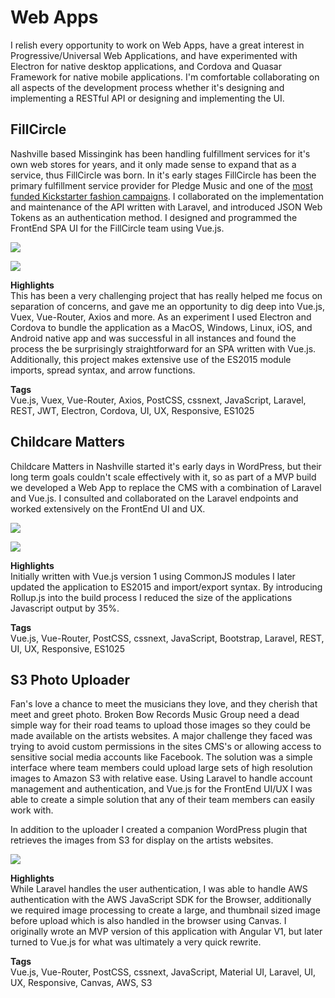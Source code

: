 # Web Apps

I relish every opportunity to work on Web Apps, have a great interest in Progressive/Universal Web Applications, and have experimented with Electron for native desktop applications, and Cordova and Quasar Framework for native mobile applications.  I'm comfortable collaborating on all aspects of the development process whether it's designing and implementing a RESTful API or designing and implementing the UI.

## FillCircle

Nashville based Missingink has been handling fulfillment services for it's own web stores for years, and it only made sense to expand that as a service, thus FillCircle was born.  In it's early stages FillCircle has been the primary fulfillment service provider for Pledge Music and one of the [most funded Kickstarter fashion campaigns](http://www.prnewswire.com/news-releases/zane-lampreys-adv3nture-hoodie-is-the-1-most-funded-kickstarter-fashion-project-ever-300339125.html).  I collaborated on the implementation and maintenance of the API written with Laravel, and introduced JSON Web Tokens as an authentication method.  I designed and programmed the FrontEnd SPA UI for the FillCircle team using Vue.js.

<div class="image-grid responsive">
    <p><img src="/assets/images/projects/fillcircle.jpg"/></p>
    <p><img src="/assets/images/projects/fillcircle-mobile.jpg"/></p>
</div>

__Highlights__  
This has been a very challenging project that has really helped me focus on separation of concerns, and gave me an opportunity to dig deep into Vue.js, Vuex, Vue-Router, Axios and more.  As an experiment I used Electron and Cordova to bundle the application as a MacOS, Windows, Linux, iOS, and Android native app and was successful in all instances and found the process the be surprisingly straightforward for an SPA written with Vue.js.  Additionally, this project makes extensive use of the ES2015 module imports, spread syntax, and arrow functions.

__Tags__  
Vue.js, Vuex, Vue-Router, Axios, PostCSS, cssnext, JavaScript, Laravel, REST, JWT, Electron, Cordova, UI, UX, Responsive, ES1025

## Childcare Matters

Childcare Matters in Nashville started it's early days in WordPress, but their long term goals couldn't scale effectively with it, so as part of a MVP build we developed a Web App to replace the CMS with a combination of Laravel and Vue.js.  I consulted and collaborated on the Laravel endpoints and worked extensively on the FrontEnd UI and UX.

<div class="image-grid responsive">
    <p><img src="/assets/images/projects/ccm.jpg"/></p>
    <p><img src="/assets/images/projects/ccm-mobile.jpg"/></p>
</div>

__Highlights__  
Initially written with Vue.js version 1 using CommonJS modules I later updated the application to ES2015 and import/export syntax.  By introducing Rollup.js into the build process I reduced the size of the applications Javascript output by 35%.

__Tags__  
Vue.js, Vue-Router, PostCSS, cssnext, JavaScript, Bootstrap, Laravel, REST, UI, UX, Responsive, ES1025

## S3 Photo Uploader

Fan's love a chance to meet the musicians they love, and they cherish that meet and greet photo.  Broken Bow Records Music Group need a dead simple way for their road teams to upload those images so they could be made available on the artists websites.  A major challenge they faced was trying to avoid custom permissions in the sites CMS's or allowing access to sensitive social media accounts like Facebook.  The solution was a simple interface where team members could upload large sets of high resolution images to Amazon S3 with relative ease.  Using Laravel to handle account management and authentication, and Vue.js for the FrontEnd UI/UX I was able to create a simple solution that any of their team members can easily work with.

In addition to the uploader I created a companion WordPress plugin that retrieves the images from S3 for display on the artists websites.

<div class="image-grid">
    <p><img src="/assets/images/projects/mng.jpg"/></p>
</div>

__Highlights__  
While Laravel handles the user authentication, I was able to handle AWS authentication with the AWS JavaScript SDK for the Browser, additionally we required image processing to create a large, and thumbnail sized image before upload which is also handled in the browser using Canvas.  I originally wrote an MVP version of this application with Angular V1, but later turned to Vue.js for what was ultimately a very quick rewrite.

__Tags__  
Vue.js, Vue-Router, PostCSS, cssnext, JavaScript, Material UI, Laravel, UI, UX, Responsive, Canvas, AWS, S3
